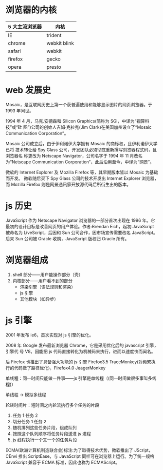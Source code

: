 # 浏览器的内核

| 5 大主流浏览器 | 内核         |
| -------------- | ------------ |
| IE             | trident      |
| chrome         | webkit blink |
| safari         | webkit       |
| firefox        | gecko        |
| opera          | presto       |

# web 发展史

Mosaic，是互联网历史上第一个获普遍使用和能够显示图片的网页浏览器。于 1993
年问世。

1994 年 4 月，马克.安德森和 Silicon Graphics(简称为 SGI，中译为“视算科技”或“硅 图”)公司的创始人吉姆·克拉克(Jim Clark)在美国加州设立了“Mosaic Communication Corporation”。

Mosaic 公司成立后，由于伊利诺伊大学拥有 Mosaic 的商标权，且伊利诺伊大学已将 技术转让给 Spy Glass 公司，开发团队必须彻底重新撰写浏览器程式码，且浏览器名 称更改为 Netscape Navigator，公司名字于 1994 年 11 月改名为“Netscape Communication Corporation”，此后沿用至今，中译为“网景”。

微软的 Internet Explorer 及 Mozilla Firefox 等，其早期版本皆以 Mosaic 为基础而开发。 微软随后买下 Spy Glass 公司的技术开发出 Internet Explorer 浏览器，而 Mozilla Firefox 则是网景通讯家开放源代码后所衍生出的版本。

# js 历史

JavaScript 作为 Netscape Navigator 浏览器的一部分首次出现在 1996 年。它最初的设计目标是改善网页的用户体验。作者:Brendan Eich，起初 JavaScript 被命名为 LiveScript，后因和 Sun 公司合作，因市场宣传需要改名 JavaScript。后来 Sun 公司被 Oracle 收购，JavaScript 版权归 Oracle 所有。

# 浏览器组成

1. shell 部分——用户能操作部分（壳）
2. 内核部分——用户看不到的部分
   - 渲染引擎（语法规则和渲染）
   - js 引擎
   - 其他模块（如异步）

# js 引擎

2001 年发布 ie6，首次实现对 js 引擎的优化。

2008 年 Google 发布最新浏览器 Chrome，它是采用优化后的 javascript 引擎，引擎代 号 V8，因能把 js 代码直接转化为机械码来执行，进而以速度快而闻名。

后 Firefox 也推出了具备强大功能的 js 引擎 Firefox3.5 TraceMonkey(对频繁执行的代码做了路径优化)，Firefox4.0 JeagerMonkey

单线程：同一时间只能做一件事——js 引擎是单线程（(同一时间做很多事叫多线程)）

单线程 -> 模拟多线程

轮转时间片：短时间之内轮流执行多个任务的片段

1. 任务 1 任务 2
2. 切分任务 1 任务 2
3. 随机排列这些任务片段，组成队列
4. 按照这个队列顺序将任务片段送进 js 进程
5. js 线程执行一个又一个的任务片段

ECMA(欧洲计算机制造联合会)标注:为了取得技术优势，微软推出了 JScript， CEnvi 推出 ScriptEase，与 JavaScript 同样可在浏览器上运行。为了统一规格 JavaScript 兼容于 ECMA 标准，因此也称为 ECMAScript。
